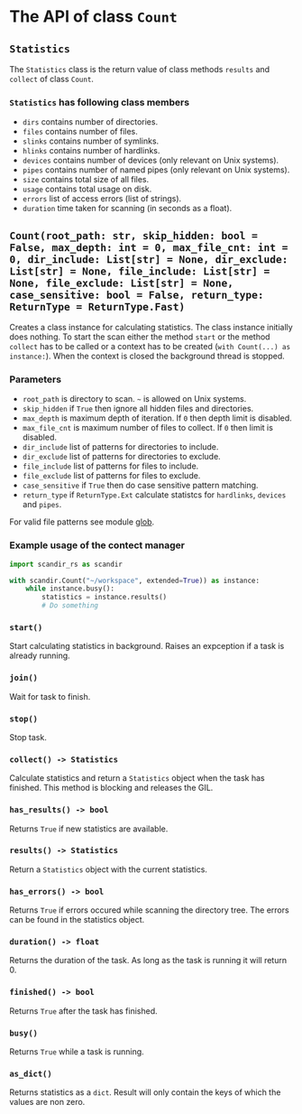 # The API of class ``Count``

## ``Statistics``

The ``Statistics`` class is the return value of class methods ``results`` and ``collect`` of class ``Count``.

### ``Statistics`` has following class members

- ``dirs`` contains number of directories.
- ``files`` contains number of files.
- ``slinks`` contains number of symlinks.
- ``hlinks`` contains number of hardlinks.
- ``devices`` contains number of devices (only relevant on Unix systems).
- ``pipes`` contains number of named pipes (only relevant on Unix systems).
- ``size`` contains total size of all files.
- ``usage`` contains total usage on disk.
- ``errors`` list of access errors (list of strings).
- ``duration`` time taken for scanning (in seconds as a float).

## ``Count(root_path: str, skip_hidden: bool = False, max_depth: int = 0, max_file_cnt: int = 0, dir_include: List[str] = None, dir_exclude: List[str] = None, file_include: List[str] = None, file_exclude: List[str] = None, case_sensitive: bool = False, return_type: ReturnType = ReturnType.Fast)``

Creates a class instance for calculating statistics. The class instance initially does nothing. To start the scan either the method ``start``  or the method ``collect`` has to be called or a context has to be created (``with Count(...) as instance:``). When the context is closed the background thread is stopped.

### Parameters

- ``root_path`` is directory to scan. ``~`` is allowed on Unix systems.
- ``skip_hidden`` if ``True`` then ignore all hidden files and directories.
- ``max_depth`` is maximum depth of iteration. If ``0`` then depth limit is disabled.
- ``max_file_cnt`` is maximum number of files to collect. If ``0`` then limit is disabled.
- ``dir_include`` list of patterns for directories to include.
- ``dir_exclude`` list of patterns for directories to exclude.
- ``file_include`` list of patterns for files to include.
- ``file_exclude`` list of patterns for files to exclude.
- ``case_sensitive`` if `True` then do case sensitive pattern matching.
- ``return_type`` if ``ReturnType.Ext`` calculate statistcs for ``hardlinks``, ``devices`` and ``pipes``.

For valid file patterns see module [glob](https://docs.rs/glob/0.3.0/glob/struct.Pattern.html).

### Example usage of the contect manager

```python
import scandir_rs as scandir

with scandir.Count("~/workspace", extended=True)) as instance:
    while instance.busy():
        statistics = instance.results()
        # Do something
```

### ``start()``

Start calculating statistics in background. Raises an expception if a task is already running.

### ``join()``

Wait for task to finish.

### ``stop()``

Stop task.

### ``collect() -> Statistics``

Calculate statistics and return a ``Statistics`` object when the task has finished. This method is blocking and releases the GIL.

### ``has_results() -> bool``

Returns ``True`` if new statistics are available.

### ``results() -> Statistics``

Return a ``Statistics`` object with the current statistics.

### ``has_errors() -> bool``

Returns ``True`` if errors occured while scanning the directory tree. The errors can be found in the statistics object.

### ``duration() -> float``

Returns the duration of the task. As long as the task is running it will return 0.

### ``finished() -> bool``

Returns ``True`` after the task has finished.

### ``busy()``

Returns ``True`` while a task is running.

### ``as_dict()``

Returns statistics as a ``dict``. Result will only contain the keys of which the values are non zero.
